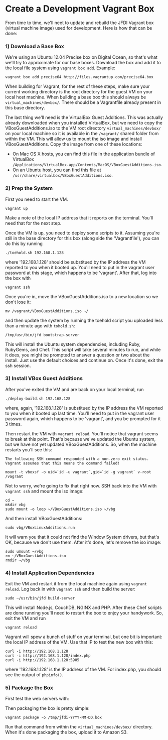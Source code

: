 Create a Development Vagrant Box
================================
From time to time, we'll neet to update and rebuild the JFDI Vagrant box
(virtual machine image) used for development.  Here is how that can be done:

### 1) Download a Base Box
We're using an Ubuntu 12.04 Precise box on Digital Ocean, so that's what we'll
try to approximate for our base boxes.  Download the box and add it to the
local file system using `vagrant box add`. Example:

	vagrant box add precise64 http://files.vagrantup.com/precise64.box

When building for Vagrant, for the rest of these steps, make sure your current
working directory is the root directory for the guest VM on your local host
machine. When building a base box this should always be
`virtual_machines/devbox/`. There should be a Vagrantfile already present in
this base directory.

The last thing we'll need is the VirtualBox Guest Additions. This was actually
already downloaded when you installed VirtualBox, but we need to copy the
VBoxGuestAdditions.iso to the VM root directory `virtual_machines/devbox/` on
your local machine so it is available in the `/vagrant/` shared folder from
within the VM.  This will allow us to mount the iso image and install
VBoxGuestAdditions.  Copy the image from one of these locations:

* On Mac OS X hosts, you can find this file in the application bundle of VirtualBox `/Applications/VirtualBox.app/Contents/MacOS/VBoxGuestAdditions.iso`.
* On an Ubuntu host, you can find this file at `/usr/share/virtualbox/VBoxGuestAdditions.iso`.


### 2) Prep the System
First you need to start the VM.

	vagrant up

Make a note of the local IP address that it reports on the terminal. You'll
need that for the next step.

Once the VM is up, you need to deploy some scripts to it. Assuming you're still
in the base directory for this box (along side the 'Vagrantfile'), you can do
this by running

	./toehold.sh 192.168.1.128

where '192.168.1.128' should be substitued by the IP address the VM reported to
you when it booted up. You'll need to put in the vagrant user password at this
stage, which happens to be 'vagrant'. After that, log into the box with

	vagrant ssh

Once you're in, move the VBoxGuestAdditions.iso to a new location so we don't
lose it:

	mv /vagrant/VBoxGuestAdditions.iso ~/

and then update the system by running the toehold script you uploaded less than
a minute ago with `tohold.sh`:

	/tmp/usr/bin/jfd bootstrap-server

This will install the Ubuntu system dependencies, including Ruby, RubyGems, and
Chef. This script will take several minutes to run, and while it does, you
might be prompted to answer a question or two about the install. Just use the
default choices and continue on. Once it's done, exit the ssh session.


### 3) Install VBox Guest Additions
After you've exited the VM and are back on your local terminal, run

	./deploy-build.sh 192.168.128

where, again, '192.168.1.128' is substitued by the IP address the VM reported
to you when it booted up last time. You'll need to put in the vagrant user
password again, which happens to be 'vagrant', and you be prompted for it 3
times.

Then restart the VM with `vagrant reload`. You'll notice that vagrant seems to
break at this point. That's because we've updated the Ubuntu system, but we
have not yet updated VBoxGuestAdditions. So, when the machine restarts you'll
see this:

	The following SSH command responded with a non-zero exit status.
	Vagrant assumes that this means the command failed!

	mount -t vboxsf -o uid=`id -u vagrant`,gid=`id -g vagrant` v-root /vagrant

Not to worry, we're going to fix that right now. SSH back into the VM with
`vagrant ssh` and mount the iso image:

	cd ~
	mkdir vbg
	sudo mount -o loop ~/VBoxGuestAdditions.iso ~/vbg

And then install VBoxGuestAdditions:

	sudo vbg/VBoxLinuxAdditions.run

It will warn you that it could not find the Window System drivers, but that's
OK, because we don't use them.  After it's done, let's remove the iso image:

	sudo umount ~/vbg
	rm ~/VBoxGuestAdditions.iso
	rmdir ~/vbg


### 4) Install Application Dependencies
Exit the VM and restart it from the local machine again using `vagrant reload`.
Log back in with `vagrant ssh` and then build the server:

	sudo ~/usr/bin/jfd build-server

This will install Node.js, CouchDB, NGINX and PHP. After these Chef scripts are
done running you'll need to restart the box to enjoy your handywork. So, exit the
VM and run

	vagrant reload

Vagrant will spew a bunch of stuff on your terminal, but one bit is important:
the local IP address of the VM. Use that IP to test the new box with this:

	curl -i http://192.168.1.128
	curl -i http://192.168.1.128/index.php
	curl -i http://192.168.1.128:5985

where '192.168.1.128' is the IP address of the VM. For index.php, you should
see the output of `phpinfo()`.


### 5) Package the Box
First test the web servers with:

Then packaging the box is pretty simple:

	vagrant package -o /tmp/jfdi-YYYY-MM-DD.box

Run that command from within the `virtual_machines/devbox/` directory.
When it's done packaging the box, upload it to Amazon S3.
